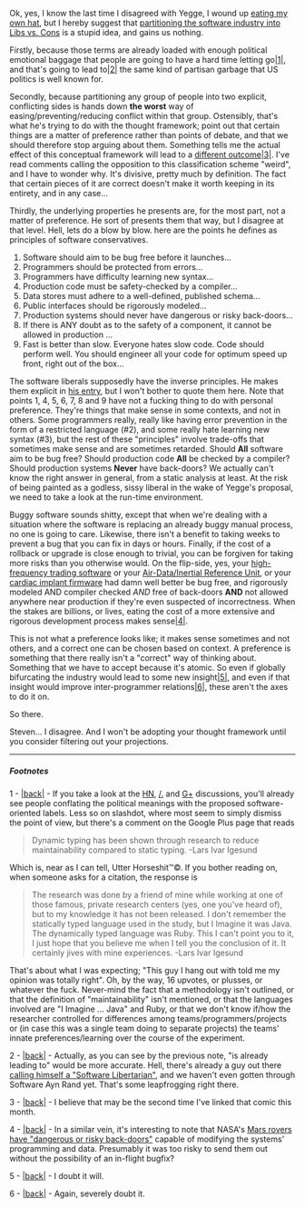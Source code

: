 Ok, yes, I know the last time I disagreed with Yegge, I wound up [eating my own hat](/posts/yegge-strikes-back-from-the-grave), but I hereby suggest that [partitioning the software industry into Libs vs. Cons](https://plus.google.com/110981030061712822816/posts/KaSKeg4vQtz) is a stupid idea, and gains us nothing.

Firstly, because those terms are already loaded with enough political emotional baggage that people are going to have a hard time letting go<a name="note-Sat-Aug-11-153625EDT-2012"></a>[|1|](#foot-Sat-Aug-11-153625EDT-2012), and that's going to lead to<a name="note-Sat-Aug-11-153633EDT-2012"></a>[|2|](#foot-Sat-Aug-11-153633EDT-2012) the same kind of partisan garbage that US politics is well known for.

Secondly, because partitioning any group of people into two explicit, conflicting sides is hands down **the worst** way of easing/preventing/reducing conflict within that group. Ostensibly, that's what he's trying to do with the thought framework; point out that certain things are a matter of preference rather than points of debate, and that we should therefore stop arguing about them. Something tells me the actual effect of this conceptual framework will lead to a [different outcome](http://pbfcomics.com/20/)<a name="note-Sat-Aug-11-153728EDT-2012"></a>[|3|](#foot-Sat-Aug-11-153728EDT-2012). I've read comments calling the opposition to this classification scheme "weird", and I have to wonder why. It's divisive, pretty much by definition. The fact that certain pieces of it are correct doesn't make it worth keeping in its entirety, and in any case...

Thirdly, the underlying properties he presents are, for the most part, not a matter of preference. He sort of presents them that way, but I disagree at that level. Hell, lets do a blow by blow. here are the points he defines as principles of software conservatives.


1.   Software should aim to be bug free before it launches...
2.   Programmers should be protected from errors...
3.   Programmers have difficulty learning new syntax...
4.   Production code must be safety-checked by a compiler...
5.   Data stores must adhere to a well-defined, published schema...
6.   Public interfaces should be rigorously modeled...
7.   Production systems should never have dangerous or risky back-doors...
8.   If there is ANY doubt as to the safety of a component, it cannot be allowed in production ...
9.   Fast is better than slow. Everyone hates slow code. Code should perform well. You should engineer all your code for optimum speed up front, right out of the box...


The software liberals supposedly have the inverse principles. He makes them explicit in [his entry](https://plus.google.com/110981030061712822816/posts/KaSKeg4vQtz), but I won't bother to quote them here. Note that points 1, 4, 5, 6, 7, 8 and 9 have not a fucking thing to do with personal preference. They're things that make sense in some contexts, and not in others. Some programmers really, really like having error prevention in the form of a restricted language (#2), and some really hate learning new syntax (#3), but the rest of these "principles" involve trade-offs that sometimes make sense and are sometimes retarded. Should **All** software aim to be bug free? Should production code **All** be checked by a compiler? Should production systems **Never** have back-doors? We actually can't know the right answer in general, from a static analysis at least. At the risk of being painted as a godless, sissy liberal in the wake of Yegge's proposal, we need to take a look at the run-time environment.

Buggy software sounds shitty, except that when we're dealing with a situation where the software is replacing an already buggy manual process, no one is going to care. Likewise, there isn't a benefit to taking weeks to prevent a bug that you can fix in days or hours. Finally, if the cost of a rollback or upgrade is close enough to trivial, you can be forgiven for taking more risks than you otherwise would. On the flip-side, yes, your [high-frequency trading software](http://business.time.com/2012/08/08/high-frequency-trading-wall-streets-doomsday-machine/) or your [Air-Data/Inertial Reference Unit](http://safecodellc.net/component/content/article/1-latest-news/112-qf-72-software-bug), or your [cardiac implant firmware](http://www.youtube.com/watch?v=nFZGpES-St8) had damn well better be bug free, and rigorously modeled AND compiler checked *AND* free of back-doors **AND** not allowed anywhere near production if they're even suspected of incorrectness. When the stakes are billions, or lives, eating the cost of a more extensive and rigorous development process makes sense<a name="note-Sat-Aug-11-154847EDT-2012"></a>[|4|](#foot-Sat-Aug-11-154847EDT-2012).

This is not what a preference looks like; it makes sense sometimes and not others, and a correct one can be chosen based on context. A preference is something that there really isn't a "correct" way of thinking about. Something that we have to accept because it's atomic. So even if globally bifurcating the industry would lead to some new insight<a name="note-Sat-Aug-11-153735EDT-2012"></a>[|5|](#foot-Sat-Aug-11-153735EDT-2012), and even if that insight would improve inter-programmer relations<a name="note-Sat-Aug-11-153741EDT-2012"></a>[|6|](#foot-Sat-Aug-11-153741EDT-2012), these aren't the axes to do it on.

So there.

Steven... I disagree. And I won't be adopting your thought framework until you consider filtering out your projections.

* * *
##### Footnotes

1 - <a name="foot-Sat-Aug-11-153625EDT-2012"></a>[|back|](#note-Sat-Aug-11-153625EDT-2012) - If you take a look at the [HN](http://news.ycombinator.com/item?id=4365255), [/.](http://developers.slashdot.org/story/12/08/10/1250231/software-engineering-has-its-own-political-axis-from-conservative-to-liberal) and [G+](https://plus.google.com/110981030061712822816/posts/KaSKeg4vQtz) discussions, you'll already see people conflating the political meanings with the proposed software-oriented labels. Less so on slashdot, where most seem to simply dismiss the point of view, but there's a comment on the Google Plus page that reads

> Dynamic typing has been shown through research to reduce maintainability compared to static typing.
> -Lars Ivar Igesund

Which is, near as I can tell, Utter Horseshit™©. If you bother reading on, when someone asks for a citation, the response is

> The research was done by a friend of mine while working at one of those famous, private research centers (yes, one you've heard of), but to my knowledge it has not been released. I don't remember the statically typed language used in the study, but I Imagine it was Java. The dynamically typed language was Ruby. This I can't point you to it, I just hope that you believe me when I tell you the conclusion of it. It certainly jives with mine experiences.
> -Lars Ivar Igesund

That's about what I was expecting; "This guy I hang out with told me my opinion was totally right". Oh, by the way, 16 upvotes, or plusses, or whatever the fuck. Never-mind the fact that a methodology isn't outlined, or that the definition of "maintainability" isn't mentioned, or that the languages involved are "I Imagine ...  Java" and Ruby, or that we don't know if/how the researcher controlled for differences among teams/programmers/projects or (in case this was a single team doing to separate projects) the teams' innate preferences/learning over the course of the experiment.


2 - <a name="foot-Sat-Aug-11-153633EDT-2012"></a>[|back|](#note-Sat-Aug-11-153633EDT-2012) - Actually, as you can see by the previous note, "is already leading to" would be more accurate. Hell, there's already a guy out there [calling himself a "Software Libertarian"](http://news.ycombinator.com/item?id=4365606), and we haven't even gotten through Software Ayn Rand yet. That's some leapfrogging right there.

3 - <a name="foot-Sat-Aug-11-153728EDT-2012"></a>[|back|](#note-Sat-Aug-11-153728EDT-2012) - I believe that may be the second time I've linked that comic this month.

4 - <a name="foot-Sat-Aug-11-154847EDT-2012"></a>[|back|](#note-Sat-Aug-11-154847EDT-2012) - In a similar vein, it's interesting to note that NASA's [Mars rovers have "dangerous or risky back-doors"](http://www.macworld.com.au/news/fri-10-aug-2012-nasa-upgrades-mars-curiosity-software-from-350m-miles-away-67827/) capable of modifying the systems' programming and data. Presumably it was too risky to send them out without the possibility of an in-flight bugfix?

5 - <a name="foot-Sat-Aug-11-153735EDT-2012"></a>[|back|](#note-Sat-Aug-11-153735EDT-2012) - I doubt it will.

6 - <a name="foot-Sat-Aug-11-153741EDT-2012"></a>[|back|](#note-Sat-Aug-11-153741EDT-2012) - Again, severely doubt it.
